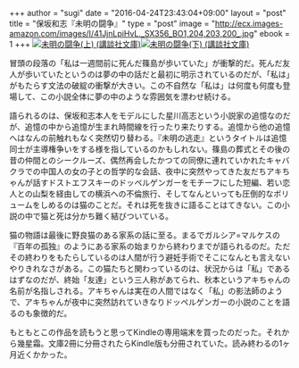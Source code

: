+++
author = "sugi"
date = "2016-04-24T23:43:04+09:00"
layout = "post"
title = "保坂和志『未明の闘争』"
type = "post"
image = "http://ecx.images-amazon.com/images/I/41JjnLpiHvL._SX356_BO1,204,203,200_.jpg"
ebook = 1
+++
<a href="http://www.amazon.co.jp/exec/obidos/ASIN/4062933225/chezsugi-22/ref=nosim/" name="amazletlink" target="_blank"><img src="http://ecx.images-amazon.com/images/I/41JjnLpiHvL._SL160_.jpg" alt="未明の闘争(上) (講談社文庫)" class="alignleft"  /></a><a href="http://www.amazon.co.jp/exec/obidos/ASIN/4062933233/chezsugi-22/ref=nosim/" name="amazletlink" target="_blank"><img src="http://ecx.images-amazon.com/images/I/417lrxQ7N2L._SL160_.jpg" alt="未明の闘争(下) (講談社文庫)" class="alignleft"  /></a>

冒頭の段落の「私は一週間前に死んだ篠島が歩いていた」が衝撃的だ。死んだ友人が歩いていたというのは夢の中の話だと最初に明示されているのだが、「私は」がもたらす文法の破綻の衝撃が大きい。この不自然な「私は」は何度も何度も登場して、この小説全体に夢の中のような雰囲気を漂わせ続ける。

語られるのは、保坂和志本人をモデルにした星川高志という小説家の追憶なのだが、追憶の中から追憶が生まれ時間線を行ったり来たりする。追憶から他の追憶へはなんの前触れもなく突然切り替わる。『未明の逃走』というタイトルは追憶同士が主導権争いをする様を指しているのかもしれない。篠島の葬式とその後の昔の仲間とのシークルーズ、偶然再会したかつての同僚に連れていかれたキャバクラでの中国人の女の子との哲学的な会話、夜中に突然やってきた友だちアキちゃんが話すドストエフスキーのドッペルゲンガーをモチーフにした短編、若い恋人との山梨を経由しての横浜への不倫旅行、そしてなんといっても圧倒的なボリュームをしめるのは猫のことだ。それは死を抜きに語ることはてきない。この小説の中で猫と死は分かち難く結びついている。

猫の物語は最後に野良猫のある家系の話に至る。まるでガルシア=マルケスの『百年の孤独』のようにある家系の始まりから終わりまでが語られるのだ。ただその終わりをもたらしているのは人間が行う避妊手術でそこになんとも言えないやりきれなさがある。この猫たちと関わっているのは、状況からは「私」であるはずなのだが、終始「友達」という三人称があてられ、秋本というアキちゃんの名前が名指しされる。アキちゃんは実在の人間ではなく「私」の影法師のようで、アキちゃんが夜中に突然訪れていきなりドッペルゲンガーの小説のことを語るのも象徴的だ。

もともとこの作品を読もうと思ってKindleの専用端末を買ったのだった。それから幾星霜。文庫2冊に分冊されたらKindle版も分冊されていた。読み終わるの1ヶ月近くかかった。
